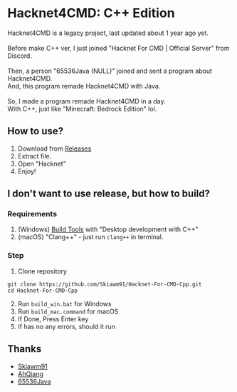 # Hacknet4CMD: C++ Edition
Hacknet4CMD is a legacy project, last updated about 1 year ago yet.
<br/>
<br/>
Before make C++ ver, I just joined "Hacknet For CMD | Official Server" from Discord.
<br/>
<br>
Then, a person "65536Java (NULL)" joined and sent a program about Hacknet4CMD.
<br/>
And, this program remade Hacknet4CMD with Java.
<br/>
<br>
So, I made a program remade Hacknet4CMD in a day.
<br/>
With C++, just like "Minecraft: Bedrock Edition" lol.
## How to use?
1. Download from [Releases](https://github.com/Skiawm91/Hacknet-For-CMD-Cpp/releases)
2. Extract file.
3. Open "Hacknet"
4. Enjoy!
## I don't want to use release, but how to build?
### Requirements
1. (Windows) [Build Tools](https://visualstudio.microsoft.com/visual-cpp-build-tools/) with "Desktop development with C++"
1. (macOS) "Clang++" - just run `clang++` in terminal.
### Step
1. Clone repository
```
git clone https://github.com/Skiawm91/Hacknet-For-CMD-Cpp.git
cd Hacknet-For-CMD-Cpp
```
2. Run `build_win.bat` for Windows
2. Run `build_mac.command` for macOS
4. If Done, Press Enter key
5. If has no any errors, should it run
## Thanks
* [Skiawm91](https://github.com/Skiawm91)
* [AhQiang](https://github.com/Hoyiqiang)
* [65536Java](https://github.com/65536Java)
